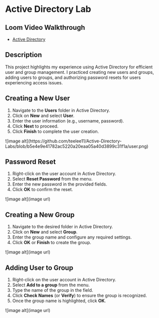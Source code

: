 <h1>Active Directory Lab</h1>
<h2>Loom Video Walkthrough</h2>

- [Active Directory](https://www.loom.com/share/9c915d72d3914a2893926b45a1c3535b?sid=8444a926-8a37-4f9a-82d9-fccff9265a48)

<h2>Description</h2>
<p>
This project highlights my experience using Active Directory for efficient user and group management. I practiced creating new users and groups, adding users to groups, and authorizing password resets for users experiencing access issues.
</p>

<h2>Creating a New User</h2>
<ol>
  <li>Navigate to the <strong>Users</strong> folder in Active Directory.</li>
  <li>Click on <strong>New</strong> and select <strong>User</strong>.</li>
  <li>Enter the user information (e.g., username, password).</li>
  <li>Click <strong>Next</strong> to proceed.</li>
  <li>Click <strong>Finish</strong> to complete the user creation.</li>
</ol>
![image alt](https://github.com/teelee11/Active-Directory-Labs/blob/b5e4e9e41782ac5220a20eaa05a40d3899c31f1a/user.png)

<h2>Password Reset</h2>
<ol>
  <li>Right-click on the user account in Active Directory.</li>
  <li>Select <strong>Reset Password</strong> from the menu.</li>
  <li>Enter the new password in the provided fields.</li>
  <li>Click <strong>OK</strong> to confirm the reset.</li>
</ol>
![image alt](image url)

<h2>Creating a New Group</h2>
<ol>
  <li>Navigate to the desired folder in Active Directory.</li>
  <li>Click on <strong>New</strong> and select <strong>Group</strong>.</li>
  <li>Enter the group name and configure any required settings.</li>
  <li>Click <strong>OK</strong> or <strong>Finish</strong> to create the group.</li>
</ol>
![image alt](image url)

<h2>Adding User to Group</h2>
<ol>
  <li>Right-click on the user account in Active Directory.</li>
  <li>Select <strong>Add to a group</strong> from the menu.</li>
  <li>Type the name of the group in the field.</li>
  <li>Click <strong>Check Names</strong> (or <strong>Verify</strong>) to ensure the group is recognized.</li>
  <li>Once the group name is highlighted, click <strong>OK</strong>.</li>
</ol>
![image alt](image url)

<!--
 ```diff
- text in red
+ text in green
! text in orange
# text in gray
@@ text in purple (and bold)@@
```
